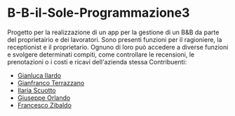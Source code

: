 # B-B-il-Sole-Programmazione3
Progetto per la realizzazione di un app per la gestione di un B&B da parte del proprietairio e dei lavoratori. Sono presenti funzioni per il ragioniere, la receptionist e il proprietario. Ognuno di loro può accedere a diverse funzioni e svolgere determinati compiti, come controllare le recensioni, le prenotazioni o i costi e ricavi dell'azienda stessa
Contribuenti:
- [Gianluca Ilardo](https://github.com/gianlucailardo)
- [Gianfranco Terrazzano](https://github.com/Gianf01)
- [Ilaria Scuotto](https://github.com/ilariascuotto)
- [Giuseppe Orlando](https://github.com/Giusorl)
- [Francesco Zibaldo](https://github.com/kekkozib)

